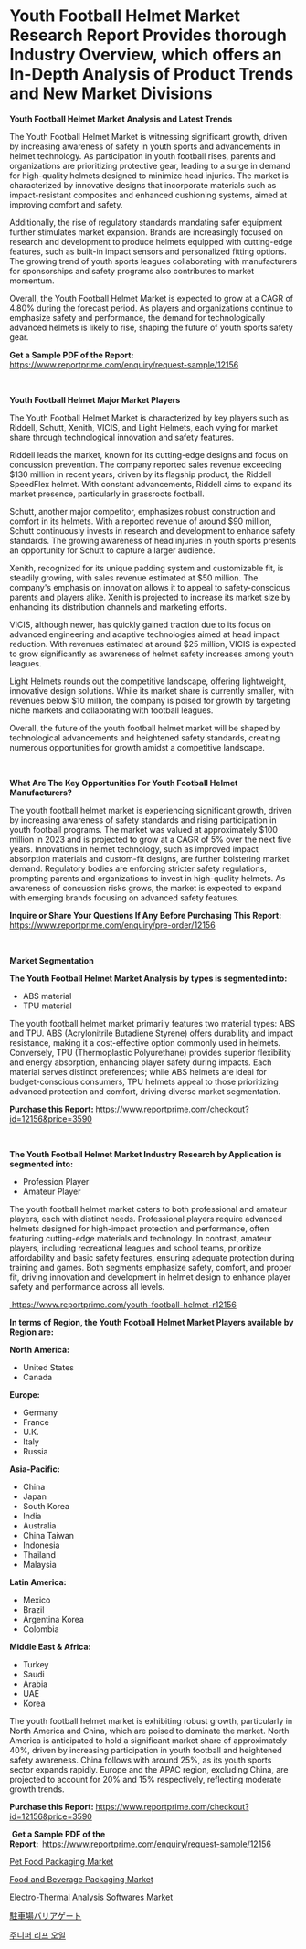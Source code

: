 <p><h1>Youth Football Helmet Market Research Report Provides thorough Industry Overview, which offers an In-Depth Analysis of Product Trends and New Market Divisions</h1></p><p><strong>Youth Football Helmet Market Analysis and Latest Trends</strong></p>
<p><p>The Youth Football Helmet Market is witnessing significant growth, driven by increasing awareness of safety in youth sports and advancements in helmet technology. As participation in youth football rises, parents and organizations are prioritizing protective gear, leading to a surge in demand for high-quality helmets designed to minimize head injuries. The market is characterized by innovative designs that incorporate materials such as impact-resistant composites and enhanced cushioning systems, aimed at improving comfort and safety.</p><p>Additionally, the rise of regulatory standards mandating safer equipment further stimulates market expansion. Brands are increasingly focused on research and development to produce helmets equipped with cutting-edge features, such as built-in impact sensors and personalized fitting options. The growing trend of youth sports leagues collaborating with manufacturers for sponsorships and safety programs also contributes to market momentum.</p><p>Overall, the Youth Football Helmet Market is expected to grow at a CAGR of 4.80% during the forecast period. As players and organizations continue to emphasize safety and performance, the demand for technologically advanced helmets is likely to rise, shaping the future of youth sports safety gear.</p></p>
<p><strong>Get a Sample PDF of the Report:&nbsp;</strong> <a href="https://www.reportprime.com/enquiry/request-sample/12156">https://www.reportprime.com/enquiry/request-sample/12156</a></p>
<p>&nbsp;</p>
<p><strong>Youth Football Helmet Major Market Players</strong></p>
<p><p>The Youth Football Helmet Market is characterized by key players such as Riddell, Schutt, Xenith, VICIS, and Light Helmets, each vying for market share through technological innovation and safety features. </p><p>Riddell leads the market, known for its cutting-edge designs and focus on concussion prevention. The company reported sales revenue exceeding $130 million in recent years, driven by its flagship product, the Riddell SpeedFlex helmet. With constant advancements, Riddell aims to expand its market presence, particularly in grassroots football.</p><p>Schutt, another major competitor, emphasizes robust construction and comfort in its helmets. With a reported revenue of around $90 million, Schutt continuously invests in research and development to enhance safety standards. The growing awareness of head injuries in youth sports presents an opportunity for Schutt to capture a larger audience.</p><p>Xenith, recognized for its unique padding system and customizable fit, is steadily growing, with sales revenue estimated at $50 million. The company's emphasis on innovation allows it to appeal to safety-conscious parents and players alike. Xenith is projected to increase its market size by enhancing its distribution channels and marketing efforts.</p><p>VICIS, although newer, has quickly gained traction due to its focus on advanced engineering and adaptive technologies aimed at head impact reduction. With revenues estimated at around $25 million, VICIS is expected to grow significantly as awareness of helmet safety increases among youth leagues.</p><p>Light Helmets rounds out the competitive landscape, offering lightweight, innovative design solutions. While its market share is currently smaller, with revenues below $10 million, the company is poised for growth by targeting niche markets and collaborating with football leagues.</p><p>Overall, the future of the youth football helmet market will be shaped by technological advancements and heightened safety standards, creating numerous opportunities for growth amidst a competitive landscape.</p></p>
<p>&nbsp;</p>
<p><strong>What Are The Key Opportunities For Youth Football Helmet Manufacturers?</strong></p>
<p><p>The youth football helmet market is experiencing significant growth, driven by increasing awareness of safety standards and rising participation in youth football programs. The market was valued at approximately $100 million in 2023 and is projected to grow at a CAGR of 5% over the next five years. Innovations in helmet technology, such as improved impact absorption materials and custom-fit designs, are further bolstering market demand. Regulatory bodies are enforcing stricter safety regulations, prompting parents and organizations to invest in high-quality helmets. As awareness of concussion risks grows, the market is expected to expand with emerging brands focusing on advanced safety features.</p></p>
<p><strong>Inquire or Share Your Questions If Any Before Purchasing This Report:</strong> <a href="https://www.reportprime.com/enquiry/pre-order/12156">https://www.reportprime.com/enquiry/pre-order/12156</a></p>
<p>&nbsp;</p>
<p><strong>Market Segmentation</strong></p>
<p><strong>The Youth Football Helmet Market Analysis by types is segmented into:</strong></p>
<p><ul><li>ABS material</li><li>TPU material</li></ul></p>
<p><p>The youth football helmet market primarily features two material types: ABS and TPU. ABS (Acrylonitrile Butadiene Styrene) offers durability and impact resistance, making it a cost-effective option commonly used in helmets. Conversely, TPU (Thermoplastic Polyurethane) provides superior flexibility and energy absorption, enhancing player safety during impacts. Each material serves distinct preferences; while ABS helmets are ideal for budget-conscious consumers, TPU helmets appeal to those prioritizing advanced protection and comfort, driving diverse market segmentation.</p></p>
<p><strong>Purchase this Report:&nbsp;</strong><a href="https://www.reportprime.com/checkout?id=12156&price=3590">https://www.reportprime.com/checkout?id=12156&price=3590</a></p>
<p>&nbsp;</p>
<p><strong>The Youth Football Helmet Market Industry Research by Application is segmented into:</strong></p>
<p><ul><li>Profession Player</li><li>Amateur Player</li></ul></p>
<p><p>The youth football helmet market caters to both professional and amateur players, each with distinct needs. Professional players require advanced helmets designed for high-impact protection and performance, often featuring cutting-edge materials and technology. In contrast, amateur players, including recreational leagues and school teams, prioritize affordability and basic safety features, ensuring adequate protection during training and games. Both segments emphasize safety, comfort, and proper fit, driving innovation and development in helmet design to enhance player safety and performance across all levels.</p></p>
<p><a href="https://www.reportprime.com/youth-football-helmet-r12156">&nbsp;https://www.reportprime.com/youth-football-helmet-r12156</a></p>
<p><strong>In terms of Region, the Youth Football Helmet Market Players available by Region are:</strong></p>
<p>
    <p> <strong> North America: </strong>
        <ul>
            <li>United States</li>
            <li>Canada</li>
        </ul>
        </p> 
    <p> <strong> Europe: </strong>
        <ul>
            <li>Germany</li>
            <li>France</li>
            <li>U.K.</li>
            <li>Italy</li>
            <li>Russia</li>
        </ul>
        </p> 
    <p> <strong> Asia-Pacific: </strong>
        <ul>
            <li>China</li>
            <li>Japan</li>
            <li>South Korea</li>
            <li>India</li>
            <li>Australia</li>
            <li>China Taiwan</li>
            <li>Indonesia</li>
            <li>Thailand</li>
            <li>Malaysia</li>
        </ul>
        </p> 
    <p> <strong> Latin America: </strong>
        <ul>
            <li>Mexico</li>
            <li>Brazil</li>
            <li>Argentina Korea</li>
            <li>Colombia</li>
        </ul>
        </p> 
    <p> <strong> Middle East & Africa: </strong>
        <ul>
            <li>Turkey</li>
            <li>Saudi</li>
            <li>Arabia</li>
            <li>UAE</li>
            <li>Korea</li>
        </ul>
    </p>
    </p>
<p><p>The youth football helmet market is exhibiting robust growth, particularly in North America and China, which are poised to dominate the market. North America is anticipated to hold a significant market share of approximately 40%, driven by increasing participation in youth football and heightened safety awareness. China follows with around 25%, as its youth sports sector expands rapidly. Europe and the APAC region, excluding China, are projected to account for 20% and 15% respectively, reflecting moderate growth trends.</p></p>
<p><strong>Purchase this Report: </strong><a href="https://www.reportprime.com/checkout?id=12156&price=3590">https://www.reportprime.com/checkout?id=12156&price=3590</a></p>
<p>&nbsp;<strong>Get a Sample PDF of the Report:&nbsp;&nbsp;</strong><a href="https://www.reportprime.com/enquiry/request-sample/12156">https://www.reportprime.com/enquiry/request-sample/12156</a></p>
<p><strong></strong></p>
<p><p><a href="https://medium.com/@richard.james09789/booming-pet-food-packaging-market-sector-market-analysis-and-growth-projections-till-2031-419ae5990d6d">Pet Food Packaging Market</a></p><p><a href="https://medium.com/@caraleeh23/pioneering-growth-analyzing-global-food-and-beverage-packaging-market-dynamics-2024-2031-09d3fa3e15d5">Food and Beverage Packaging Market</a></p><p><a href="https://issuu.com/reportprime-2/docs/electro-thermal-analysis-softwares-_e6223c207b6e68">Electro-Thermal Analysis Softwares Market</a></p><p><a href="https://medium.com/@mk4cronn/%E9%A7%90%E8%BB%8A%E3%83%90%E3%83%BC%E3%83%AA%E3%82%A2%E3%82%B2%E3%83%BC%E3%83%88%E5%B8%82%E5%A0%B4%E3%81%AE%E9%80%B2%E5%8C%96-%E3%82%B0%E3%83%AD%E3%83%BC%E3%83%90%E3%83%AB%E3%83%88%E3%83%AC%E3%83%B3%E3%83%89%E3%81%A8%E5%9C%B0%E5%9F%9F%E3%83%80%E3%82%A4%E3%83%8A%E3%83%9F%E3%82%AF%E3%82%B9-2024-2031-2438eefd1f6c">駐車場バリアゲート</a></p><p><a href="https://medium.com/@kelvinfeenrey98677/%EC%A3%BC%EB%8B%88%ED%8D%BC-%EC%9E%8E-%EC%98%A4%EC%9D%BC-%EC%8B%9C%EC%9E%A5-2024%EB%85%84%EB%B6%80%ED%84%B0-2031%EB%85%84%EA%B9%8C%EC%A7%80%EC%9D%98-%EC%82%B0%EC%97%85-%EB%8F%99%ED%96%A5-%EB%B0%8F-%EC%A0%84%EB%A7%9D-729e7618afbb">주니퍼 리프 오일</a></p></p>